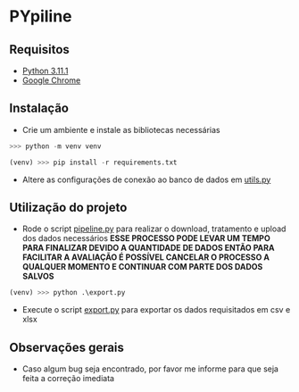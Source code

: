 # PYpiline
## Requisitos

- [Python 3.11.1](https://www.python.org/ftp/python/3.11.3/python-3.11.3-amd64.exe)
- [Google Chrome](https://www.google.com/intl/pt-BR/chrome/)


## Instalação

- Crie um ambiente e instale as bibliotecas necessárias
```python
>>> python -m venv venv
```
```python
(venv) >>> pip install -r requirements.txt
```

- Altere as configurações de conexão ao banco de dados em [utils.py](./src/utils.py)


## Utilização do projeto

- Rode o script [pipeline.py](./src/pipeline.py) para realizar o download, tratamento e upload dos dados necessários **ESSE PROCESSO PODE LEVAR UM TEMPO PARA FINALIZAR DEVIDO A QUANTIDADE DE DADOS ENTÃO PARA FACILITAR A AVALIAÇÃO É POSSÍVEL CANCELAR O PROCESSO A QUALQUER MOMENTO E CONTINUAR COM PARTE DOS DADOS SALVOS**
```python
(venv) >>> python .\export.py
```

- Execute o script [export.py](./src/export.py) para exportar os dados requisitados em csv e xlsx

## Observações gerais

- Caso algum bug seja encontrado, por favor me informe para que seja feita a correção imediata